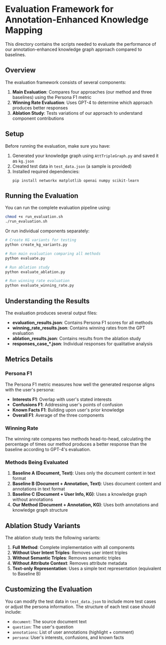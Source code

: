 # Evaluation Framework for Annotation-Enhanced Knowledge Mapping

This directory contains the scripts needed to evaluate the performance of our annotation-enhanced knowledge graph approach compared to baselines.

## Overview

The evaluation framework consists of several components:

1. **Main Evaluation**: Compares four approaches (our method and three baselines) using the Persona F1 metric
2. **Winning Rate Evaluation**: Uses GPT-4 to determine which approach produces better responses
3. **Ablation Study**: Tests variations of our approach to understand component contributions

## Setup

Before running the evaluation, make sure you have:

1. Generated your knowledge graph using `AttTripleGraph.py` and saved it as `kg.json`
2. Created test data in `test_data.json` (a sample is provided)
3. Installed required dependencies:
   ```
   pip install networkx matplotlib openai numpy scikit-learn
   ```

## Running the Evaluation

You can run the complete evaluation pipeline using:

```bash
chmod +x run_evaluation.sh
./run_evaluation.sh
```

Or run individual components separately:

```bash
# Create KG variants for testing
python create_kg_variants.py

# Run main evaluation comparing all methods
python evaluate.py

# Run ablation study
python evaluate_ablation.py

# Run winning rate evaluation
python evaluate_winning_rate.py
```

## Understanding the Results

The evaluation produces several output files:

- **evaluation_results.json**: Contains Persona F1 scores for all methods
- **winning_rate_results.json**: Contains winning rates from the GPT evaluation
- **ablation_results.json**: Contains results from the ablation study
- **responses_case_*.json**: Individual responses for qualitative analysis

## Metrics Details

### Persona F1

The Persona F1 metric measures how well the generated response aligns with the user's persona:
- **Interests F1**: Overlap with user's stated interests
- **Confusions F1**: Addressing user's points of confusion
- **Known Facts F1**: Building upon user's prior knowledge
- **Overall F1**: Average of the three components

### Winning Rate

The winning rate compares two methods head-to-head, calculating the percentage of times our method produces a better response than the baseline according to GPT-4's evaluation.

### Methods Being Evaluated

1. **Baseline A (Document, Text)**: Uses only the document content in text format
2. **Baseline B (Document + Annotation, Text)**: Uses document content and annotations in text format
3. **Baseline C (Document + User Info, KG)**: Uses a knowledge graph without annotations
4. **Our Method (Document + Annotation, KG)**: Uses both annotations and knowledge graph structure

## Ablation Study Variants

The ablation study tests the following variants:

1. **Full Method**: Complete implementation with all components
2. **Without User Intent Triples**: Removes user intent triples
3. **Without Semantic Triples**: Removes semantic triples
4. **Without Attribute Context**: Removes attribute metadata
5. **Text-only Representation**: Uses a simple text representation (equivalent to Baseline B)

## Customizing the Evaluation

You can modify the test data in `test_data.json` to include more test cases or adjust the persona information. The structure of each test case should include:
- `document`: The source document text
- `question`: The user's question
- `annotations`: List of user annotations (highlight + comment)
- `persona`: User's interests, confusions, and known facts 